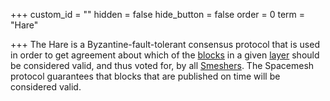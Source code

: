 +++
custom_id = ""
hidden = false
hide_button = false
order = 0
term = "Hare"

+++
The Hare is a Byzantine-fault-tolerant consensus protocol that is used in order to get agreement about which of the [blocks](#term:block) in a given [layer](#term:layer) should be considered valid, and thus voted for, by all [Smeshers](#term:smesher). The Spacemesh protocol guarantees that blocks that are published on time will be considered valid.